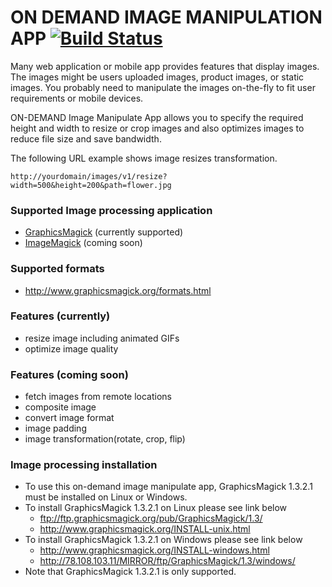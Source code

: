 # ON DEMAND IMAGE MANIPULATION APP [![Build Status](https://travis-ci.org/younggyuchun/on-demand-image-manipulation.svg?branch=master)](https://travis-ci.org/younggyuchun/on-demand-image-manipulation)
Many web application or mobile app provides features that display images. The images might be users uploaded images, product images, or static images. You probably need to manipulate the images on-the-fly to fit user requirements or mobile devices.  

ON-DEMAND Image Manipulate App allows you to specify the required height and width to resize or crop images and also optimizes images to reduce file size and save bandwidth. 

The following URL example shows image resizes transformation.
```
http://yourdomain/images/v1/resize?width=500&height=200&path=flower.jpg
```

### Supported Image processing application
- [GraphicsMagick](http://www.graphicsmagick.org/) (currently supported)
- [ImageMagick](http://imagemagick.org/script/index.php) (coming soon)


### Supported formats
- http://www.graphicsmagick.org/formats.html

### Features (currently)
- resize image including animated GIFs
- optimize image quality

### Features (coming soon)
- fetch images from remote locations
- composite image
- convert image format
- image padding
- image transformation(rotate, crop, flip)

### Image processing installation
- To use this on-demand image manipulate app, GraphicsMagick 1.3.2.1 must be installed on Linux or Windows.
- To install GraphicsMagick 1.3.2.1 on Linux please see link below 
  * ftp://ftp.graphicsmagick.org/pub/GraphicsMagick/1.3/
  * http://www.graphicsmagick.org/INSTALL-unix.html
- To install GraphicsMagick 1.3.2.1 on Windows please see link below 
  * http://www.graphicsmagick.org/INSTALL-windows.html
  * http://78.108.103.11/MIRROR/ftp/GraphicsMagick/1.3/windows/
- Note that GraphicsMagick 1.3.2.1 is only supported. 
